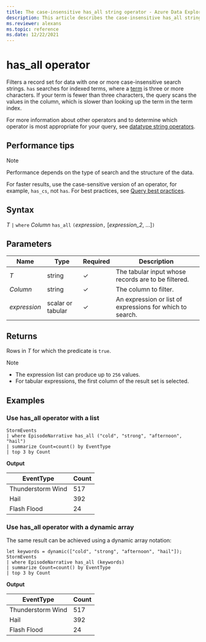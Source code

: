 ```yaml
---
title: The case-insensitive has_all string operator - Azure Data Explorer
description: This article describes the case-insensitive has_all string operator in Azure Data Explorer.
ms.reviewer: alexans
ms.topic: reference
ms.date: 12/22/2021
---
```

# has_all operator

Filters a record set for data with one or more case-insensitive search strings. `has` searches for indexed terms, where a [term](datatypes-string-operators.md#what-is-a-term) is three or more characters. If your term is fewer than three characters, the query scans the values in the column, which is slower than looking up the term in the term index.

For more information about other operators and to determine which operator is most appropriate for your query, see [datatype string operators](datatypes-string-operators.md).

## Performance tips

> [!NOTE]
> Performance depends on the type of search and the structure of the data.

For faster results, use the case-sensitive version of an operator, for example, `has_cs`, not `has`. For best practices, see [Query best practices](best-practices.md).

## Syntax

*T* `|` `where` *Column* `has_all` `(`*expression*`,` [*expression_2*, ...]`)`
 
## Parameters

| Name | Type | Required | Description |
|--|--|--|--|
| *T* | string | &check; | The tabular input whose records are to be filtered.|
| *Column* | string | &check; | The column to filter.|
| *expression* | scalar or tabular | &check; | An expression or list of expressions for which to search.|

## Returns

Rows in *T* for which the predicate is `true`.

> [!NOTE]
>
> * The expression list can produce up to `256` values.
> * For tabular expressions, the first column of the result set is selected.

## Examples

### Use has_all operator with a list

<!-- csl: https://help.kusto.windows.net/Samples -->
```kusto
StormEvents 
| where EpisodeNarrative has_all ("cold", "strong", "afternoon", "hail")
| summarize Count=count() by EventType
| top 3 by Count
```

**Output**

|EventType|Count|
|---|---|
|Thunderstorm Wind|517|
|Hail|392|
|Flash Flood|24|

### Use has_all operator with a dynamic array

The same result can be achieved using a dynamic array notation:

<!-- csl: https://help.kusto.windows.net/Samples -->
```kusto
let keywords = dynamic(["cold", "strong", "afternoon", "hail"]);
StormEvents 
| where EpisodeNarrative has_all (keywords)
| summarize Count=count() by EventType
| top 3 by Count
```

**Output**

|EventType|Count|
|---|---|
|Thunderstorm Wind|517|
|Hail|392|
|Flash Flood|24|